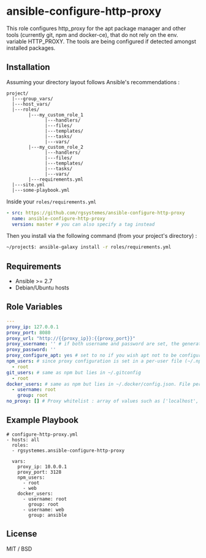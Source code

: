 # ansible-configure-http-proxy

This role configures http_proxy for the apt package manager and other tools (currently git, npm and docker-ce), that do not rely on the env. variable HTTP_PROXY.
The tools are being configured if detected amongst installed packages.

## Installation

Assuming your directory layout follows Ansible's recommendations :
    
    project/
      |---group_vars/
      |---host_vars/
      |---roles/
            |---my_custom_role_1
                  |---handlers/
                  |---files/
                  |---templates/
                  |---tasks/
                  |---vars/
            |---my_custom_role_2
                  |---handlers/
                  |---files/
                  |---templates/
                  |---tasks/
                  |---vars/
            |---requirements.yml 
      |---site.yml
      |---some-playbook.yml

Inside your `roles/requirements.yml`

```yml
- src: https://github.com/rgsystemes/ansible-configure-http-proxy
  name: ansible-configure-http-proxy
  version: master # you can also specify a tag instead
```

Then you install via the following command (from your project's directory) : 
```bash
~/project$: ansible-galaxy install -r roles/requirements.yml
```

## Requirements

- Ansible >= 2.7
- Debian/Ubuntu hosts

## Role Variables

```yml
---
proxy_ip: 127.0.0.1
proxy_port: 8080
proxy_url: "http://{{proxy_ip}}:{{proxy_port}}"
proxy_username: '' # if both username and password are set, the generated proxy_url variable will include them as follows : http://user:pass@host:port
proxy_password: ''
proxy_configure_apt: yes # set to no if you wish apt not to be configured by the role
npm_users: # since proxy configuration is set in a per-user file (~/.npmrc), the task needs to run for a list of users running npm commands on the host
  - root
git_users: # same as npm but lies in ~/.gitconfig
  - root
docker_users: # same as npm but lies in ~/.docker/config.json. File permissions must be set as it uses the template module
  - username: root
    group: root
no_proxy: [] # Proxy whitelist : array of values such as ['localhost', '192.168.0.0/16']
```

## Example Playbook

    # configure-http-proxy.yml
    - hosts: all
      roles:
      - rgsystemes.ansible-configure-http-proxy

      vars:
        proxy_ip: 10.0.0.1
        proxy_port: 3128
        npm_users:
          - root
          - web
        docker_users:
          - username: root
            group: root
          - username: web
            group: ansible

License
-------

MIT / BSD